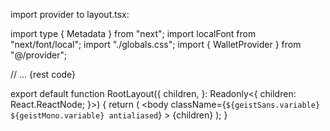 import provider to layout.tsx:


import type { Metadata } from "next";
import localFont from "next/font/local";
import "./globals.css";
import { WalletProvider } from "@/provider";

// ... {rest code}

export default function RootLayout({
  children,
}: Readonly<{
  children: React.ReactNode;
}>) {
  return (
    <html lang="en">
      <body
        className={`${geistSans.variable} ${geistMono.variable} antialiased`}
      >
        <WalletProvider>
          {children}
        </WalletProvider>
      </body>
    </html>
  );
}